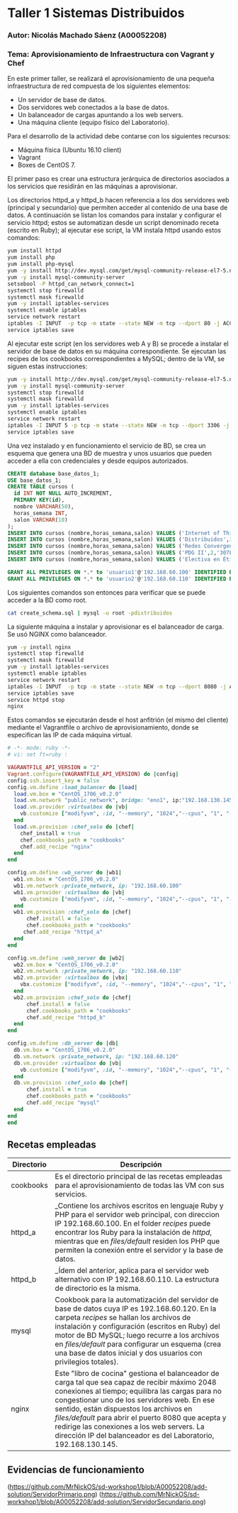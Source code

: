 # Taller 1 Sistemas Distribuidos
### Autor: Nicolás Machado Sáenz (A00052208)
### Tema: Aprovisionamiento de Infraestructura con Vagrant y Chef

En este primer taller, se realizará el aprovisionamiento de una pequeña infraestructura de red compuesta
de los siguientes elementos:
  * Un servidor de base de datos.
  * Dos servidores web conectados a la base de datos.
  * Un balanceador de cargas apuntando a los web servers.
  * Una máquina cliente (equipo físico del Laboratorio).

Para el desarrollo de la actividad debe contarse con los siguientes recursos:
 * Máquina física (Ubuntu 16.10 client)
 * Vagrant
 * Boxes de CentOS 7.
 
El primer paso es crear una estructura jerárquica de directorios asociados a los servicios que residirán
en las máquinas a aprovisionar. 
 
Los directorios httpd_a y httpd_b hacen referencia a los dos servidores web (principal y secundario) que
permiten acceder al contenido de una base de datos. A continuación se listan los comandos para instalar y
configurar el servicio httpd; estos se automatizan desde un script denominado receta (escrito en Ruby);
al ejecutar ese script, la VM instala httpd usando estos comandos:

  ```bash
  yum install httpd
  yum install php
  yum install php-mysql
  yum -y install http://dev.mysql.com/get/mysql-community-release-el7-5.noarch.rpm
  yum -y install mysql-community-server
  setsebool -P httpd_can_network_connect=1
  systemctl stop firewalld
  systemctl mask firewalld
  yum -y install iptables-services
  systemctl enable iptables
  service network restart
  iptables -I INPUT  -p tcp -m state --state NEW -m tcp --dport 80 -j ACCEPT
  service iptables save
  ```
Al ejecutar este script (en los servidores web A y B) se procede a instalar el servidor de base de datos
en su máquina correspondiente. Se ejecutan las recipes de los cookbooks correspondientes a MySQL; dentro
de la VM, se siguen estas instrucciones:

  ```bash
  yum -y install http://dev.mysql.com/get/mysql-community-release-el7-5.noarch.rpm
  yum -y install mysql-community-server
  systemctl stop firewalld
  systemctl mask firewalld
  yum -y install iptables-services
  systemctl enable iptables
  service network restart
  iptables -I INPUT 5 -p tcp -m state --state NEW -m tcp --dport 3306 -j ACCEPT
  service iptables save
  ```
Una vez instalado y en funcionamiento el servicio de BD, se crea un esquema que genera una BD de muestra y
unos usuarios que pueden acceder a ella con credenciales y desde equipos autorizados.

  ```sql
  CREATE database base_datos_1;
  USE base_datos_1;
  CREATE TABLE cursos (
    id INT NOT NULL AUTO_INCREMENT,
    PRIMARY KEY(id),
    nombre VARCHAR(50),
    horas_semana INT,
    salon VARCHAR(10)
  );
  INSERT INTO cursos (nombre,horas_semana,salon) VALUES ('Internet of Things',3,'501L');
  INSERT INTO cursos (nombre,horas_semana,salon) VALUES ('Distribuidos',3,'307C');
  INSERT INTO cursos (nombre,horas_semana,salon) VALUES ('Redes Convergentes',3,'306C');
  INSERT INTO cursos (nombre,horas_semana,salon) VALUES ('PDG II',2,'307L');
  INSERT INTO cursos (nombre,horas_semana,salon) VALUES ('Electiva en Ética',2,'102D');
  
  GRANT ALL PRIVILEGES ON *.* to 'usuario1'@'192.168.60.100' IDENTIFIED BY 'database2017' WITH GRANT OPTION;
  GRANT ALL PRIVILEGES ON *.* to 'usuario2'@'192.168.60.110' IDENTIFIED BY 'database2017' WITH GRANT OPTION;
  ```
Los siguientes comandos son entonces para verificar que se puede acceder a la BD como root.
  
  ```bash
  cat create_schema.sql | mysql -u root -pdistribuidos
  ```
  
La siguiente máquina a instalar y aprovisionar es el balanceador de carga. Se usó NGINX como balanceador.

  ```bash
  yum -y install nginx
  systemctl stop firewalld
  systemctl mask firewalld
  yum -y install iptables-services
  systemctl enable iptables
  service network restart
  iptables -I INPUT  -p tcp -m state --state NEW -m tcp --dport 8080 -j ACCEPT
  service iptables save
  service httpd stop
  nginx
  ```
Estos comandos se ejecutarán desde el host anfitrión (el mismo del cliente) mediante el Vagrantfile o
archivo de aprovisionamiento, donde se especifican las IP de cada máquina virtual.
  ```ruby
  # -*- mode: ruby -*-
  # vi: set ft=ruby :

  VAGRANTFILE_API_VERSION = "2"
  Vagrant.configure(VAGRANTFILE_API_VERSION) do |config|
  config.ssh.insert_key = false
  config.vm.define :load_balancer do |load|
    load.vm.box = "CentOS_1706_v0.2.0"
    load.vm.network "public_network", bridge: "eno1", ip:"192.168.130.145", netmask: "255.255.255.0"
    load.vm.provider :virtualbox do |vb|
      vb.customize ["modifyvm", :id, "--memory", "1024","--cpus", "1", "--name", "load_balancer" ]
    end
    load.vm.provision :chef_solo do |chef|
      chef_install = true
      chef.cookbooks_path = "cookbooks"
      chef.add_recipe "nginx"
    end
  end

  config.vm.define :wb_server do |wb1|
    wb1.vm.box = "CentOS_1706_v0.2.0"
    wb1.vm.network :private_network, ip: "192.168.60.100"
    wb1.vm.provider :virtualbox do |vb|
      vb.customize ["modifyvm", :id, "--memory", "1024","--cpus", "1", "--name", "main_server" ]
    end
    wb1.vm.provision :chef_solo do |chef|
	    chef.install = false
	    chef.cookbooks_path = "cookbooks"
	   chef.add_recipe "httpd_a"
    end
  end

  config.vm.define :web_server do |wb2|
    wb2.vm.box = "CentOS_1706_v0.2.0"
    wb2.vm.network :private_network, ip: "192.168.60.110"
    wb2.vm.provider :virtualbox do |vbx|
      vbx.customize ["modifyvm", :id, "--memory", "1024","--cpus", "1", "--name", "second_server" ]
    end
    wb2.vm.provision :chef_solo do |chef|
        chef.install = false
        chef.cookbooks_path = "cookbooks"
        chef.add_recipe "httpd_b"
    end
  end

  config.vm.define :db_server do |db|
    db.vm.box = "CentOS_1706_v0.2.0"
    db.vm.network :private_network, ip: "192.168.60.120"
    db.vm.provider :virtualbox do |vb|
      vb.customize ["modifyvm", :id, "--memory", "1024","--cpus", "1", "--name", "db_server" ]
    end
    db.vm.provision :chef_solo do |chef|
        chef.install = true
        chef.cookbooks_path = "cookbooks"
        chef.add_recipe "mysql"
    end
  end
end
  ```
## Recetas empleadas
Directorio | Descripción
---------- | -----------
cookbooks | Es el directorio principal de las recetas empleadas para el aprovisionamiento de todas las VM con sus servicios.
httpd_a | _Contiene los archivos escritos en lenguaje Ruby y PHP para el servidor web principal, con direccion IP 192.168.60.100. En el folder _recipes_ puede encontrar los Ruby para la instalación de _httpd_, mientras que en _files/default_ residen los PHP que permiten la conexión entre el servidor y la base de datos.
httpd_b | _Ídem del anterior, aplica para el servidor web alternativo con IP 192.168.60.110. La estructura de directorio es la misma.
mysql | Cookbook para la automatización del servidor de base de datos cuya IP es 192.168.60.120. En la carpeta _recipes_ se hallan los archivos de instalación y configuración (escritos en Ruby) del motor de BD MySQL; luego recurre a los archivos en _files/default_ para configurar un esquema (crea una base de datos inicial y dos usuarios con privilegios totales).
nginx | Este "libro de cocina" gestiona el balanceador de carga tal que sea capaz de recibir máximo 2048 conexiones al tiempo; equilibra las cargas para no congestionar uno de los servidores web. En ese sentido, están dispuestos los archivos en _files/default_ para abrir el puerto 8080 que acepta y redirige las conexiones a los web servers. La dirección IP del balanceador es del Laboratorio, 192.168.130.145.

## Evidencias de funcionamiento
(https://github.com/MrNickOS/sd-workshop1/blob/A00052208/add-solution/ServidorPrimario.png)
(https://github.com/MrNickOS/sd-workshop1/blob/A00052208/add-solution/ServidorSecundario.png)
